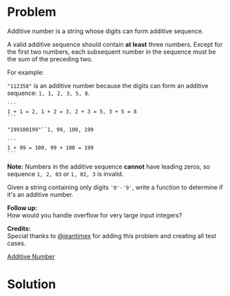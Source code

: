 
# Problem

Additive number is a string whose digits can form additive sequence.

A valid additive sequence should contain **at least** three numbers. Except
for the first two numbers, each subsequent number in the sequence must be the
sum of the preceding two.

For example:

`"112358"` is an additive number because the digits can form an additive
sequence: `1, 1, 2, 3, 5, 8`.

    ```
    1 + 1 = 2, 1 + 2 = 3, 2 + 3 = 5, 3 + 5 = 8
    ```

`"199100199"``1, 99, 100, 199`

    ```
    1 + 99 = 100, 99 + 100 = 199
    ```

**Note:** Numbers in the additive sequence **cannot** have leading zeros, so sequence `1, 2, 03` or `1, 02, 3` is invalid. 

Given a string containing only digits `'0'-'9'`, write a function to determine
if it's an additive number.

**Follow up:**  
How would you handle overflow for very large input integers?

**Credits:**  
Special thanks to [@jeantimex](https://leetcode.com/discuss/user/jeantimex)
for adding this problem and creating all test cases.



[Additive Number](https://leetcode.com/problems/additive-number)

# Solution



